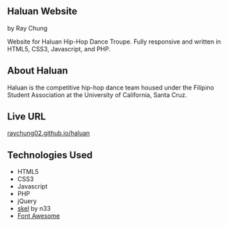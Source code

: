 Haluan Website
----------------

by Ray Chung

Website for Haluan Hip-Hop Dance Troupe. Fully responsive and written in HTML5, CSS3, Javascript, and PHP.

About Haluan
--------------

Haluan is the competitive hip-hop dance team housed under the Filipino Student Association at the University of California, Santa Cruz.

Live URL
--------
[raychung02.github.io/haluan](raychung02.github.io/haluan)

Technologies Used
-----------------
* HTML5
* CSS3
* Javascript
* PHP
* jQuery
* [skel](https://github.com/n33/skel) by n33
* [Font Awesome](https://fortawesome.github.io/Font-Awesome/)
